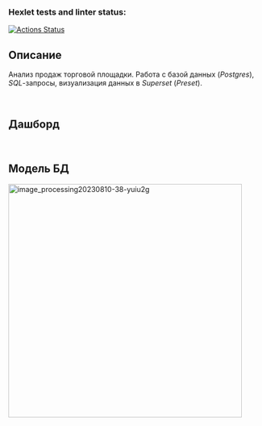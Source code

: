 ### Hexlet tests and linter status:
[![Actions Status](https://github.com/mgrrtt/data-analytics-project-92/actions/workflows/hexlet-check.yml/badge.svg)](https://github.com/mgrrtt/data-analytics-project-92/actions)

## Описание
Анализ продаж торговой площадки. Работа с базой данных (*Postgres*), *SQL*-запросы, визуализация данных в *Superset* (*Preset*).

&nbsp;

## Дашборд

&nbsp;

## Модель БД
<img width="463" alt="image_processing20230810-38-yuiu2g" src="https://github.com/mgrrtt/data-analytics-project-92/assets/79995284/0ad2541d-2417-4484-9ea5-bf1e25bff02d">
